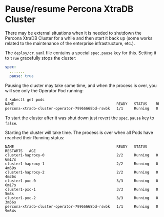 # <a name="pause"></a>Pause/resume Percona XtraDB Cluster

There may be external situations when it is needed to shutdown the Percona
XtraDB Cluster for a while and then start it back up (some works related to the
maintenance of the enterprise infrastructure, etc.).

The `deploy/cr.yaml` file contains a special `spec.pause` key for this.
Setting it to `true` gracefully stops the cluster:

```yaml
spec:
  .......
  pause: true
```

Pausing the cluster may take some time, and when the process is over, you will
see only the Operator Pod running:

``` {.bash data-prompt="$" }
$ kubectl get pods
NAME                                               READY   STATUS    RESTARTS   AGE
percona-xtradb-cluster-operator-79966668bd-rswbk   1/1     Running   0          12m
```

To start the cluster after it was shut down just revert the `spec.pause` key
to `false`.

Starting the cluster will take time. The process is over when all Pods have
reached their Running status:

``` {.text .no-copy}
NAME                                               READY   STATUS    RESTARTS   AGE
cluster1-haproxy-0                                 2/2     Running   0          6m17s
cluster1-haproxy-1                                 2/2     Running   0          4m59s
cluster1-haproxy-2                                 2/2     Running   0          4m36s
cluster1-pxc-0                                     3/3     Running   0          6m17s
cluster1-pxc-1                                     3/3     Running   0          5m3s
cluster1-pxc-2                                     3/3     Running   0          3m56s
percona-xtradb-cluster-operator-79966668bd-rswbk   1/1     Running   0          9m54s
```
